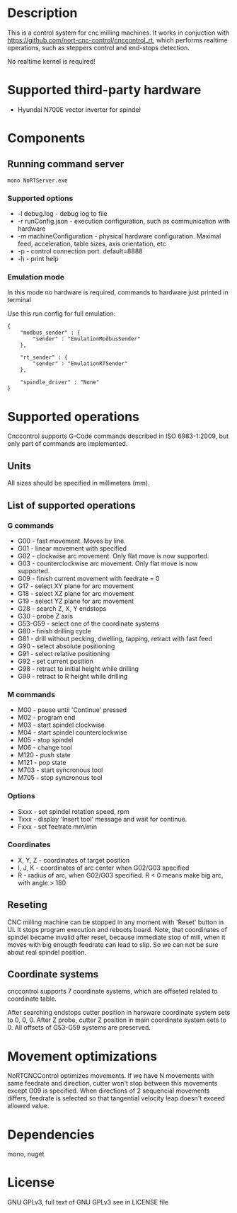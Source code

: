# Description

This is a control system for cnc milling machines. It works in conjuction with https://github.com/nort-cnc-control/cnccontrol_rt,
which performs realtime operations, such as steppers control and end-stops detection.

No realtime kernel is required!

# Supported third-party hardware

- Hyundai N700E vector inverter for spindel

# Components

## Running command server

`mono NoRTServer.exe`

### Supported options
- -l debug.log - debug log to file
- -r runConfig.json - execution configuration, such as communication with hardware
- -m machineConfiguration - physical hardware configuration. Maximal feed, acceleration, table sizes, axis orientation, etc
- -p - control connection port. default=8888
- -h - print help

### Emulation mode

In this mode no hardware is required, commands to hardware just printed in terminal


Use this run config for full emulation:
```
{
    "modbus_sender" : {
        "sender" : "EmulationModbusSender"
    },

    "rt_sender" : {
        "sender" : "EmulationRTSender"
    },

    "spindle_driver" : "None"
}
```

# Supported operations

Cnccontrol supports G-Code commands described in ISO 6983-1:2009,
but only part of commands are implemented.

## Units

All sizes should be specified in millimeters (mm).

## List of supported operations

### G commands

- G00 - fast movement. Moves by line.
- G01 - linear movement with specified
- G02 - clockwise arc movement. Only flat move is now supported.
- G03 - counterclockwise arc movement. Only flat move is now supported.
- G09 - finish current movement with feedrate = 0
- G17 - select XY plane for arc movement
- G18 - select XZ plane for arc movement
- G19 - select YZ plane for arc movement
- G28 - search Z, X, Y endstops
- G30 - probe Z axis
- G53-G59 - select one of the coordinate systems
- G80 - finish drilling cycle
- G81 - drill without pecking, dwelling, tapping, retract with fast feed
- G90 - select absolute positioning
- G91 - select relative positioning
- G92 - set current position
- G98 - retract to initial height while drilling
- G99 - retract to R height while drilling

### M commands

- M00 - pause until 'Continue' pressed
- M02 - program end
- M03 - start spindel clockwise
- M04 - start spindel counterclockwise
- M05 - stop spindel
- M06 - change tool
- M120 - push state
- M121 - pop state
- M703 - start syncronous tool
- M705 - stop syncronous tool

### Options

- Sxxx - set spindel rotation speed, rpm
- Txxx - display 'Insert tool' message and wait for continue.
- Fxxx - set feetrate mm/min

### Coordinates

- X, Y, Z - coordinates of target position
- I, J, K - coordinates of arc center when G02/G03 specified
- R - radius of arc, when G02/G03 specified. R < 0 means make big arc, with angle > 180

## Reseting

CNC milling machine can be stopped in any moment with 'Reset' button in UI. It stops program execution and reboots board.
Note, that coordinates of spindel became invalid after reset, because immediate stop of mill, when it moves with big enougth feedrate can lead to slip. So we can not be sure about real spindel position.

## Coordinate systems

cnccontrol supports 7 coordinate systems, which are offseted related to coordinate table.

After searching endstops cutter position in harsware coordinate system sets to 0, 0, 0. After Z probe, cutter Z position in main coordinate system sets to 0. All offsets of G53-G59 systems are preserved.

# Movement optimizations

NoRTCNCControl optimizes movements. If we have N movements with same feedrate and direction, cutter won't stop between this movements except G09 is specified. When directions of 2 sequencial movements differs, feedrate is selected so that tangential velocity leap doesn't exceed allowed value.

# Dependencies

mono, nuget

# License

GNU GPLv3, full text of GNU GPLv3 see in LICENSE file
